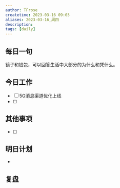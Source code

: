 ```yaml
---
author: TFrose
createtime: 2023-03-16 09:03
aliases: 2023-03-16_周四
description:
tags: [daily]
---
```


## 每日一句
镜子和钱包，可以回答生活中大部分的为什么和凭什么。

## 今日工作
- [ ] 5G消息渠道优化上线
- [ ] 

## 其他事项
- [ ] 

## 明日计划
- 

## 复盘

